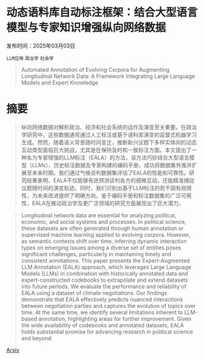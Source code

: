 # 动态语料库自动标注框架：结合大型语言模型与专家知识增强纵向网络数据

发布时间：2025年03月03日

`LLM应用` `政治学` `社会学`

> Automated Annotation of Evolving Corpora for Augmenting Longitudinal Network Data: A Framework Integrating Large Language Models and Expert Knowledge

# 摘要

> 纵向网络数据对解析政治、经济和社会系统的运作及演变至关重要。在政治学研究中，这些数据通常通过人工标注或基于语料库演变的监督式机器学习生成。然而，随着语义背景随时间变迁，推断新兴议题下多样实体间的动态互动类型面临巨大挑战，尤其是在保持及时和一致标注方面。本文提出了一种名为专家增强的LLM标注（EALA）的方法，该方法巧妙结合大型语言模型（LLMs）、历史标注数据及专家构建的编码手册，成功将数据集外推并扩展至未来时期。我们通过气候谈判数据集评估了EALA的性能和可靠性。研究结果表明，EALA不仅能够有效预测谈判各方的细微互动，还能精准捕捉议题随时间的演变轨迹。同时，我们识别出基于LLM标注的若干固有局限性，为未来改进提供了明确方向。鉴于编码手册和标注数据集的广泛可用性，EALA在推动政治学及更广泛领域的研究方面展现出了巨大潜力。

> Longitudinal network data are essential for analyzing political, economic, and social systems and processes. In political science, these datasets are often generated through human annotation or supervised machine learning applied to evolving corpora. However, as semantic contexts shift over time, inferring dynamic interaction types on emerging issues among a diverse set of entities poses significant challenges, particularly in maintaining timely and consistent annotations. This paper presents the Expert-Augmented LLM Annotation (EALA) approach, which leverages Large Language Models (LLMs) in combination with historically annotated data and expert-constructed codebooks to extrapolate and extend datasets into future periods. We evaluate the performance and reliability of EALA using a dataset of climate negotiations. Our findings demonstrate that EALA effectively predicts nuanced interactions between negotiation parties and captures the evolution of topics over time. At the same time, we identify several limitations inherent to LLM-based annotation, highlighting areas for further improvement. Given the wide availability of codebooks and annotated datasets, EALA holds substantial promise for advancing research in political science and beyond.

[Arxiv](https://arxiv.org/abs/2503.01672)